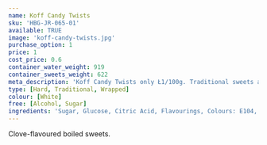 ```yaml
---
name: Koff Candy Twists
sku: 'HBG-JR-065-01'
available: TRUE
image: 'koff-candy-twists.jpg'
purchase_option: 1
price: 1
cost_price: 0.6
container_water_weight: 919
container_sweets_weight: 622
meta_description: 'Koff Candy Twists only Ł1/100g. Traditional sweets and more at Humbugs Confectionery Store. Specialists in satisfying your sweet tooth!'
type: [Hard, Traditional, Wrapped]
colour: [White]
free: [Alcohol, Sugar]
ingredients: 'Sugar, Glucose, Citric Acid, Flavourings, Colours: E104, E129'
---
```

Clove-flavoured boiled sweets.